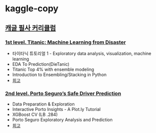 # kaggle-copy

## [캐글 필사 커리큘럼](https://kaggle-kr.tistory.com/32)
### [1st level. Titanic: Machine Learning from Disaster](https://www.kaggle.com/c/titanic)
- 타이타닉 튜토리얼 1 - Exploratory data analysis, visualization, machine learning
- EDA To Prediction(DieTanic)
- Titanic Top 4% with ensemble modeling
- Introduction to Ensembling/Stacking in Python
- [회고](https://dduniverse.tistory.com/entry/%EC%BA%90%EA%B8%80-%ED%95%84%EC%82%AC-Titanic-Machine-Learning-from-Disaster)

### [2nd level. Porto Seguro’s Safe Driver Prediction](https://www.kaggle.com/c/porto-seguro-safe-driver-prediction)
- Data Preparation & Exploration
- Interactive Porto Insights - A Plot.ly Tutorial
- XGBoost CV (LB .284)
- Porto Seguro Exploratory Analysis and Prediction
- [회고](https://dduniverse.tistory.com/entry/%EC%BA%90%EA%B8%80-%ED%95%84%EC%82%AC-Porto-Seguro%E2%80%99s-Safe-Driver-Prediction-1-Data-Preparation-Exploration?category=1359054)
